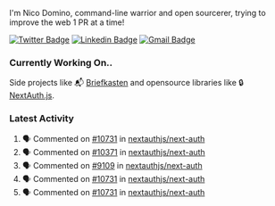 
I'm Nico Domino, command-line warrior and open sourcerer, trying to improve the web 1 PR at a time!

[![Twitter Badge](https://img.shields.io/badge/-@ndom91-1ca0f1?style=flat-square&labelColor=1ca0f1&logo=twitter&logoColor=white&link=https://twitter.com/ndom91)](https://twitter.com/ndom91) [![Linkedin Badge](https://img.shields.io/badge/-ndom91-blue?style=flat-square&logo=Linkedin&logoColor=white&link=https://www.linkedin.com/in/ndom91/)](https://www.linkedin.com/in/ndom91/) [![Gmail Badge](https://img.shields.io/badge/-yo@ndo.dev-c14438?style=flat-square&logo=mail.ru&logoColor=white&link=mailto:yo@ndo.dev)](mailto:yo@ndo.dev)

### Currently Working On..

Side projects like 📬 [Briefkasten](https://briefkastenhq.com) and opensource libraries like 🔒 [NextAuth.js](https://github.com/nextauthjs/next-auth).

<!--START_SECTION_PROFILE_VIEWS:readme-info-->
<!--END_SECTION_PROFILE_VIEWS:readme-info-->

<!--START_SECTION_DAILY_COMMIT:readme-info-->
<!--END_SECTION_DAILY_COMMIT:readme-info-->

<!--START_SECTION_WEEKLY_COMMIT:readme-info-->
<!--END_SECTION_WEEKLY_COMMIT:readme-info-->

### Latest Activity

<!--START_SECTION:activity-->
1. 🗣 Commented on [#10731](https://github.com/nextauthjs/next-auth/issues/10731#issuecomment-2081455441) in [nextauthjs/next-auth](https://github.com/nextauthjs/next-auth)
2. 🗣 Commented on [#10371](https://github.com/nextauthjs/next-auth/issues/10371#issuecomment-2081453938) in [nextauthjs/next-auth](https://github.com/nextauthjs/next-auth)
3. 🗣 Commented on [#9109](https://github.com/nextauthjs/next-auth/issues/9109#issuecomment-2081451127) in [nextauthjs/next-auth](https://github.com/nextauthjs/next-auth)
4. 🗣 Commented on [#10731](https://github.com/nextauthjs/next-auth/issues/10731#issuecomment-2081448247) in [nextauthjs/next-auth](https://github.com/nextauthjs/next-auth)
5. 🗣 Commented on [#10731](https://github.com/nextauthjs/next-auth/issues/10731#issuecomment-2081446110) in [nextauthjs/next-auth](https://github.com/nextauthjs/next-auth)
<!--END_SECTION:activity-->
